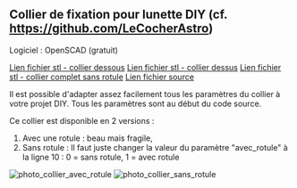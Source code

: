 ## Collier de fixation pour lunette DIY  (cf. https://github.com/LeCocherAstro)

Logiciel : OpenSCAD (gratuit)

[Lien fichier stl - collier dessous](/Modeles_3D/Collier_tube/attache_lunette_diy_v2_bas_L12.stl)
[Lien fichier stl - collier dessus](/Modeles_3D/Collier_tube/attache_lunette_diy_v2_haut_L12.stl)
[Lien fichier stl - collier complet sans rotule](/Modeles_3D/Collier_tube/collier_lunette_diy_L12.stl)
[Lien fichier source](/Modeles_3D/Collier_tube/collier_lunette_diy_v2.scad)

Il est possible d'adapter assez facilement tous les paramètres du collier à votre projet DIY.
Tous les paramètres sont au début du code source.

Ce collier est disponible en 2 versions :
1. Avec une rotule : beau mais fragile,
2. Sans rotule :
Il faut juste changer la valeur du paramètre "avec_rotule" à la ligne 10 : 0 = sans rotule, 1 = avec rotule

![photo_collier_avec_rotule](/Modeles_3D/Collier_tube/collier_avec_rotule.PNG)
![photo_collier_sans_rotule](/Modeles_3D/Collier_tube/collier_sans_rotule.PNG)
